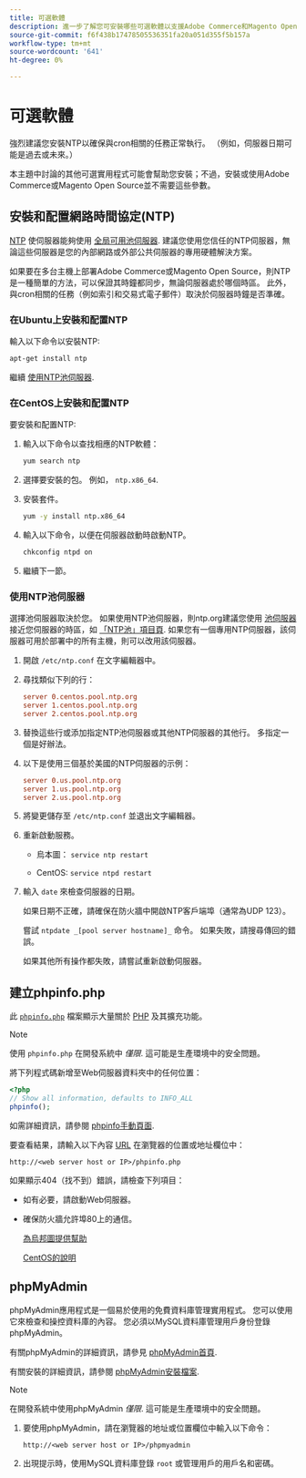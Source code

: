 ```yaml
---
title: 可選軟體
description: 進一步了解您可安裝哪些可選軟體以支援Adobe Commerce和Magento Open Source的內部部署安裝。
source-git-commit: f6f438b17478505536351fa20a051d355f5b157a
workflow-type: tm+mt
source-wordcount: '641'
ht-degree: 0%

---
```



# 可選軟體

強烈建議您安裝NTP以確保與cron相關的任務正常執行。 （例如，伺服器日期可能是過去或未來。）

本主題中討論的其他可選實用程式可能會幫助您安裝；不過，安裝或使用Adobe Commerce或Magento Open Source並不需要這些參數。

## 安裝和配置網路時間協定(NTP)

[NTP](https://www.ntp.org/) 使伺服器能夠使用 [全局可用池伺服器](https://www.ntppool.org/en/). 建議您使用您信任的NTP伺服器，無論這些伺服器是您的內部網路或外部公共伺服器的專用硬體解決方案。

如果要在多台主機上部署Adobe Commerce或Magento Open Source，則NTP是一種簡單的方法，可以保證其時鐘都同步，無論伺服器處於哪個時區。 此外，與cron相關的任務（例如索引和交易式電子郵件）取決於伺服器時鐘是否準確。

### 在Ubuntu上安裝和配置NTP

輸入以下命令以安裝NTP:

```bash
apt-get install ntp
```

繼續 [使用NTP池伺服器](#use-ntp-pool-servers).

### 在CentOS上安裝和配置NTP

要安裝和配置NTP:

1. 輸入以下命令以查找相應的NTP軟體：

   ```bash
   yum search ntp
   ```

1. 選擇要安裝的包。 例如， `ntp.x86_64`.

1. 安裝套件。

   ```bash
   yum -y install ntp.x86_64
   ```

1. 輸入以下命令，以便在伺服器啟動時啟動NTP。

   ```bash
   chkconfig ntpd on
   ```

1. 繼續下一節。

### 使用NTP池伺服器

選擇池伺服器取決於您。 如果使用NTP池伺服器，則ntp.org建議您使用 [池伺服器](https://www.ntppool.org/en/) 接近您伺服器的時區，如 [「NTP池」項目頁](https://www.ntppool.org/en/use.html). 如果您有一個專用NTP伺服器，該伺服器可用於部署中的所有主機，則可以改用該伺服器。

1. 開啟 `/etc/ntp.conf` 在文字編輯器中。

1. 尋找類似下列的行：

   ```conf
   server 0.centos.pool.ntp.org
   server 1.centos.pool.ntp.org
   server 2.centos.pool.ntp.org
   ```

1. 替換這些行或添加指定NTP池伺服器或其他NTP伺服器的其他行。 多指定一個是好辦法。

1. 以下是使用三個基於美國的NTP伺服器的示例：

   ```conf
   server 0.us.pool.ntp.org
   server 1.us.pool.ntp.org
   server 2.us.pool.ntp.org
   ```

1. 將變更儲存至 `/etc/ntp.conf` 並退出文字編輯器。

1. 重新啟動服務。

   * 烏本圖： `service ntp restart`

   * CentOS: `service ntpd restart`

1. 輸入 `date` 來檢查伺服器的日期。

   如果日期不正確，請確保在防火牆中開啟NTP客戶端埠（通常為UDP 123）。

   嘗試 `ntpdate _[pool server hostname]_` 命令。 如果失敗，請搜尋傳回的錯誤。

   如果其他所有操作都失敗，請嘗試重新啟動伺服器。

## 建立phpinfo.php

此 [`phpinfo.php`](https://www.php.net/manual/en/function.phpinfo.php) 檔案顯示大量關於 [PHP](https://glossary.magento.com/php) 及其擴充功能。

>[!NOTE]
>
>使用 `phpinfo.php` 在開發系統中 _僅限_. 這可能是生產環境中的安全問題。

將下列程式碼新增至Web伺服器資料夾中的任何位置：

```php
<?php
// Show all information, defaults to INFO_ALL
phpinfo();
```

如需詳細資訊，請參閱 [phpinfo手動頁面](https://www.php.net/manual/en/function.phpinfo.php).

要查看結果，請輸入以下內容 [URL](https://glossary.magento.com/url) 在瀏覽器的位置或地址欄位中：

```http
http://<web server host or IP>/phpinfo.php
```

如果顯示404（找不到）錯誤，請檢查下列項目：

* 如有必要，請啟動Web伺服器。
* 確保防火牆允許埠80上的通信。

   [為烏邦圖提供幫助](https://help.ubuntu.com/community/UFW)

   [CentOS的說明](https://wiki.centos.org/HowTos/Network/IPTables)

## phpMyAdmin

phpMyAdmin應用程式是一個易於使用的免費資料庫管理實用程式。 您可以使用它來檢查和操控資料庫的內容。 您必須以MySQL資料庫管理用戶身份登錄phpMyAdmin。

有關phpMyAdmin的詳細資訊，請參見 [phpMyAdmin首頁](https://www.phpmyadmin.net/).

有關安裝的詳細資訊，請參閱 [phpMyAdmin安裝檔案](https://docs.phpmyadmin.net/en/latest/setup.html#quick-install).

>[!NOTE]
>
>在開發系統中使用phpMyAdmin _僅限_. 這可能是生產環境中的安全問題。

1. 要使用phpMyAdmin，請在瀏覽器的地址或位置欄位中輸入以下命令：

   ```http
   http://<web server host or IP>/phpmyadmin
   ```

1. 出現提示時，使用MySQL資料庫登錄 `root` 或管理用戶的用戶名和密碼。
